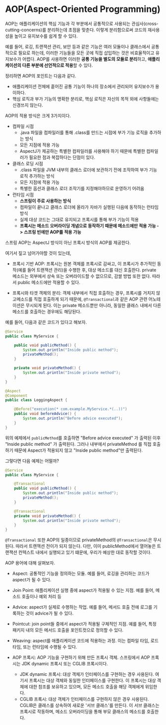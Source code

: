 # AOP(Aspect-Oriented Programming)

AOP는 애플리케이션의 핵심 기능과 각 부분에서 공통적으로 사용되는 관심사(cross-cutting-concerns)를 분리하는데 초점을 맞춘다. 이렇게 분리함으로써 코드의 재사용성을 높이고 유지보수를 쉽게 할 수 있다.

예를 들어, 로깅, 트랜잭션 관리, 보안 등과 같은 기능은 여러 모듈이나 클래스에서 공통적으로 필요로 하는데, 이러한 기능들을 모든 곳에 직접 삽입하는 것은 비효율적이고 유지보수가 어렵다. AOP를 사용하면 이러한 **공통 기능을 별도의 모듈로 분리**하고, **애플리케이션의 다른 부분에 선언적으로 적용**할 수 있다.

정리하면 AOP의 포인트는 다음과 같다.
- 애플리케이션 전체에 흩어진 공통 기능이 하나의 장소에서 관리되어 유지보수가 용이하다.
- 핵심 로직과 부가 기능의 명확한 분리로, 핵심 로직은 자신의 목적 외에 사항들에는 신경쓰지 않는다.

AOP의 적용 방식은 크게 3가지이다.
- 컴파일 시점
    - .java 파일을 컴파일러를 통해 .class를 만드는 시점에 부가 기능 로직을 추가하는 방식
    - 모든 지점에 적용 가능
    - AspectJ가 제공하는 특별한 컴파일러를 사용해야 하기 때문에 특별한 컴파일러가 필요한 점과 복잡하다는 단점이 있다.
- 클래스 로딩 시점
    - .class 파일을 JVM 내부의 클래스 로더에 보관하기 전에 조작하여 부가 기능 로직 추가하는 방식
    - 모든 지점에 적용 가능
    - 특별한 옵션과 클래스 로더 조작기를 지정해야하므로 운영하기 어려움
- 런타임 시점
    - **스프링이 주로 사용하는 방식**
    - 컴파일이 끝나고 클래스 로더에 올라가 자바가 실행된 다음에 동작하는 런타임 방식
    - 실제 대상 코드는 그대로 유지되고 프록시를 통해 부가 기능이 적용
    - **프록시는 메소드 오버라이딩 개념으로 동작하기 때문에 메소드에만 적용 가능 -> 스프링 빈에만 AOP를 적용 가능**
    
스프링 AOP는 AspectJ 방식이 아닌 프록시 방식의 AOP를 제공한다.

여기서 짚고 넘어가야할 것이 있는데,
- 프록시 기반 AOP:
프록시는 원본 객체를 프록시로 감싸고, 이 프록시가 추가적인 동작(예를 들어 트랜잭션 관리)을 수행한 후, 대상 메소드를 대신 호출한다. private 메소드는 외부에서 상속 또는 오버라이드할 수 없으므로, 감쌀 방법 또한 없다. 따라서 public 메소드에만 적용할 수 있다. 

- 프록시와 타겟 객체의 분리: 객체 내부에서 직접 호출하는 경우, 프록시를 거치지 않고메소드를 직접 호출하게 되기 때문에, `@Transactional`과 같은 AOP 관련 어노테이션은 무시되게 된다. 이는 private 메소드뿐만 아니라, 동일한 클래스 내에서 다른 메소드를 호출하는 경우에도 해당된다.

예를 들어, 다음과 같은 코드가 있다고 해보자.
```Java
@Service
public class MyService {

    public void publicMethod() {
        System.out.println("Inside public method");
        privateMethod();
    }

    private void privateMethod() {
        System.out.println("Inside private method");
    }
}

@Aspect
@Component
public class LoggingAspect {

    @Before("execution(* com.example.MyService.*(..))")
    public void beforeAdvice() {
        System.out.println("Before advice executed");
    }
}
```
위의 예제에서 `publicMethod`를 호출하면 "Before advice executed" 가 출력된 이후 "Inside public method" 가 출력된다. 그러나 내부에서 privateMethod 를 직접 호출하기 때문에 Aspect가 적용되지 않고 "Inside public method"만 출력된다.

그렇다면 다음 예제는 어떨까?
```Java
@Service
public class MyService {

    @Transactional
    public void publicMethod() {
        System.out.println("Inside public method");
        privateMethod();
    }

    @Transactional
    private void privateMethod() {
        System.out.println("Inside private method");
    }
}
```

`@Transactional` 또한 AOP의 일종이므로 privateMethod의 `@Transactional`은 무시된다. 따라서 트랜잭션 전이가 되지 않는다. 다만, 이미 publicMethod에서 열어놓은 트랜잭션 컨텍스트 내에서 실행되고 있기 떄문에, 우리가 예상한 대로 동작할 것이다.

AOP 용어에 대해 살펴보자.

- Aspect: 공통적인 기능을 정의하는 모듈. 예를 들어, 로깅을 관리하는 코드가 aspect가 될 수 있다.

- Join Point: 애플리케이션 실행 중에 aspect가 적용될 수 있는 지점. 예를 들어, 메소드 호출이나 예외 처리 등

- Advice: aspect가 실제로 수행하는 작업. 예를 들어, 메서드 호출 전에 로그를 기록하는 것이 advice가 될 수 있다.

- Pointcut: join point들 중에서 aspect가 적용될 구체적인 지점. 예를 들어, 특정 패키지 내의 모든 메서드 호출을 포인트컷으로 정의할 수 있다.

- Weaving: aspect를 애플리케이션 코드에 적용하는 과정. 이는 컴파일 타임, 로드 타임, 또는 런타임에 수행될 수 있다.

- AOP 프록시: AOP 기능을 구현하기 위해 만든 프록시 객체. 스프링에서 AOP 프록시는 JDK dynamic 프록시 또는 CGLIB 프록시이다.
    - JDK dynamic 프록시: 대상 객체가 인터페이스를 구현하는 경우 사용된다. 여기서 프록시는 대상 객체와 동일한 인터페이스를 구현한다. 이 프록시는 대상 객체에 대한 참조를 보유하고 있으며, 모든 메소드 호출을 해당 객체에게 위임한다.
    - CGLIB 프록시: 대상 객체가 인터페이스를 구현하지 않은 경우 사용된다. CGLIB은 클래스를 상속하여 새로운 '서브 클래스'를 만든다. 이 서브 클래스는 프록시로 작동하며, 메소드 오버라이딩을 통해 부모 클래스의 메소드를 호출한다.

